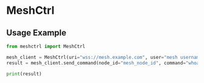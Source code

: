 # MeshCtrl

## Usage Example

```py
from meshctrl import MeshCtrl

mesh_client = MeshCtrl(uri="wss://mesh.example.com", user="mesh username", token="mesh_login_token")
result = mesh_client.send_command(node_id="mesh_node_id", command="whoami")

print(result)
```
